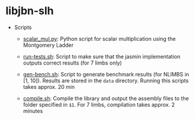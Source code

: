 # libjbn-slh

- Scripts
    - [scalar_mul.py](scripts/scalar_mul.py): Python script for scalar multiplication 
    using the Montgomery Ladder

    - [run-tests.sh](scripts/run-tests.sh): Script to make sure that the jasmin implementation 
    outputs correct results (for 7 limbs only)

    - [gen-bench.sh](scripts/gen-bench.sh): Script to generate benchmark results (for NLIMBS
     in [1, 10]). Results are stored in the `data` directory. Running this scripts takes
     approx. 20 min

    - [compile.sh](scripts/compile.sh): Compile the library and output the assembly files to the 
    folder specified in `$1`. For 7 limbs, compilation takes approx. 2 minutes
